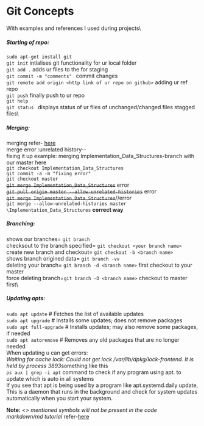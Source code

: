 
# Git Concepts
With examples and references I used during projects\
##### Starting of repo:
`sudo apt-get install git`\
`git init`     intialises git functionality for ur local folder\
`git add .`    adds ur files to the for staging\
`git commit -m "comments" `   commit changes\
`git remote add origin <http link of ur repo on github>`  adding ur ref repo\
`git push`     finally push to ur repo\
`git help`\
`git status `   displays status of ur files of unchanged/changed files stagged files\

##### Merging:
merging refer- [here](https://git-scm.com/book/en/v2/Git-Branching-Basic-Branching-and-Merging)\
merge error :unrelated history--\
fixing it up example: merging Implementation_Data_Structures-branch with our master here\
`git checkout Implementation_Data_Structures`\
`git commit -a -m "fixing error"`\
`git checkout master`\
~~`git merge Implementation_Data_Structures`~~  error\
~~`git pull origin master --allow-unrelated-histories`~~  error\
~~`git merge Implementation_Data_Structures`~~//error\
`git merge --allow-unrelated-histories master \Implementation_Data_Structures` **correct way**
##### Branching:
shows our branches= `git branch` \
checksout to the branch specified= `git checkout <your branch name>`\
create new branch and checkout= `git checkout -b <branch name>`\
shows branch origined data= `git branch -vv`\
deleting your branch= `git branch -d <branch name>` first checkout to your master\
force deleting branch=`git branch -D <branch name>` checkout to master first\

##### Updating apts:
`sudo apt update`        # Fetches the list of available updates\
`sudo apt upgrade`       # Installs some updates; does not remove packages\
`sudo apt full-upgrade`  # Installs updates; may also remove some packages, if needed\
`sudo apt autoremove`    # Removes any old packages that are no longer needed\
When updating u can get errors:\
*Waiting for cache lock: Could not get lock /var/lib/dpkg/lock-frontend. It is held by process 3893*something like this\
`ps aux | grep -i apt` command to check if any program using apt. to update which is auto in all systems\
If you see that apt is being used by a program like apt.systemd.daily update,
This is a daemon that runs in the background and check for system updates automatically when you start your system.



 **Note:** *<> mentioned symbols will not be present in the code*\
 *markdown/md tutorial* refer-[here](https://commonmark.org/help/tutorial/index.html)
     
  
    
  
